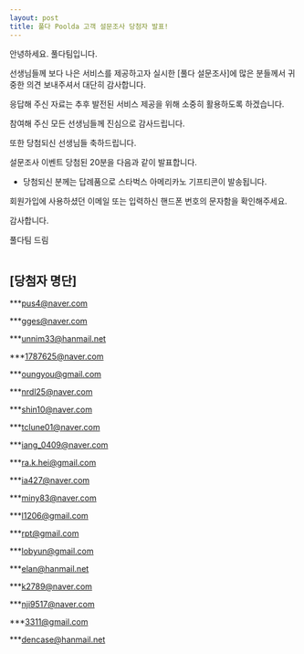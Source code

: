 ```yaml
---
layout: post
title: 풀다 Poolda 고객 설문조사 당첨자 발표!
---
```


안녕하세요. 풀다팀입니다.

선생님들께 보다 나은 서비스를 제공하고자 실시한 [풀다 설문조사]에 많은 분들께서 귀중한 의견 보내주셔서 대단히 감사합니다.

응답해 주신 자료는 추후 발전된 서비스 제공을 위해 소중히 활용하도록 하겠습니다.

참여해 주신 모든 선생님들께 진심으로 감사드립니다. 

또한 당첨되신 선생님들 축하드립니다.

설문조사 이벤트 당첨된 20분을 다음과 같이 발표합니다.

* 당첨되신 분께는 답례품으로 스타벅스 아메리카노 기프티콘이 발송됩니다.

회원가입에 사용하셨던 이메일 또는 입력하신 핸드폰 번호의 문자함을 확인해주세요.


감사합니다.

풀다팀 드림
<br /><br />

## [당첨자 명단]

***pus4@naver.com

***gges@naver.com

***unnim33@hanmail.net

***1787625@naver.com

***oungyou@gmail.com

***nrdl25@naver.com

***shin10@naver.com

***tclune01@naver.com

***iang_0409@naver.com

***ra.k.hei@gmail.com

***ia427@naver.com

***miny83@naver.com

***l1206@gmail.com

***rpt@gmail.com

***lobyun@gmail.com

***elan@hanmail.net

***k2789@naver.com

***nji9517@naver.com

***3311@gmail.com

***dencase@hanmail.net

<br/>